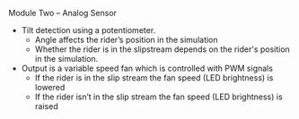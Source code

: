 Module Two – Analog Sensor  
- Tilt detection using a potentiometer.  
	- Angle affects the rider’s position in the simulation  
	- Whether the rider is in the slipstream depends on the rider's position in the simulation.  
- Output is a variable speed fan which is controlled with PWM signals  
	- If the rider is in the slip stream the fan speed (LED brightness) is lowered  
	- If the rider isn’t in the slip stream the fan speed (LED brightness) is raised  
